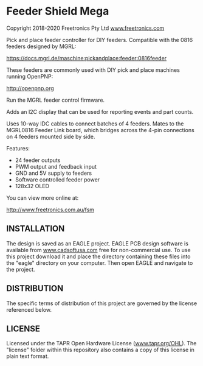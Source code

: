 Feeder Shield Mega
==================
Copyright 2018-2020 Freetronics Pty Ltd  www.freetronics.com  

Pick and place feeder controller for DIY feeders. Compatible with the
0816 feeders designed by MGRL:

  https://docs.mgrl.de/maschine:pickandplace:feeder:0816feeder

These feeders are commonly used with DIY pick and place machines
running OpenPNP:

  http://openpnp.org

Run the MGRL feeder control firmware.

Adds an I2C display that can be used for reporting events and part
counts.

Uses 10-way IDC cables to connect batches of 4 feeders. Mates to the
MGRL0816 Feeder Link board, which bridges across the 4-pin connections
on 4 feeders mounted side by side.

Features:

 * 24 feeder outputs
 * PWM output and feedback input
 * GND and 5V supply to feeders
 * Software controlled feeder power
 * 128x32 OLED

You can view more online at:

  http://www.freetronics.com.au/fsm


INSTALLATION
------------
The design is saved as an EAGLE project. EAGLE PCB design software is
available from www.cadsoftusa.com free for non-commercial use. To use
this project download it and place the directory containing these files
into the "eagle" directory on your computer. Then open EAGLE and
navigate to the project.


DISTRIBUTION
------------
The specific terms of distribution of this project are governed by the
license referenced below.


LICENSE
-------
Licensed under the TAPR Open Hardware License (www.tapr.org/OHL).
The "license" folder within this repository also contains a copy of
this license in plain text format.
